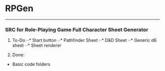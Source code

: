 # RPGen
***
### SRC for Role-Playing Game Full Character Sheet Generator

1. To-Do
⋅⋅* Start button
⋅⋅* Pathfinder Sheet
⋅⋅* D&D Sheet
⋅⋅* Generic d6 sheet
⋅⋅* Sheet renderer

2. Done:
* Basic code folders
